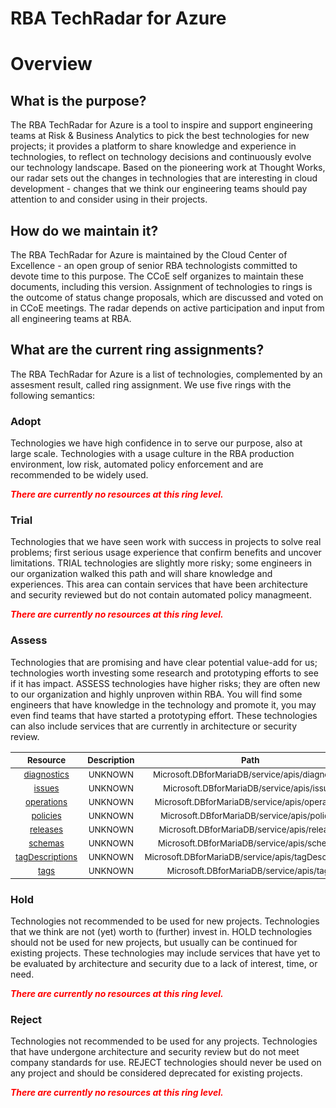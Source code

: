
RBA TechRadar for Azure
=======================

# Overview

## What is the purpose?


The RBA TechRadar for Azure is a tool to inspire and support engineering teams at Risk & Business Analytics to pick the best technologies for new projects; it provides a platform to share knowledge and experience in technologies, to reflect on technology decisions and continuously evolve our technology landscape.  Based on the pioneering work at Thought Works, our radar sets out the changes in technologies that are interesting in cloud development - changes that we think our engineering teams should pay attention to and consider using in their projects.
## How do we maintain it?


The RBA TechRadar for Azure is maintained by the Cloud Center of Excellence - an open group of senior RBA technologists committed to devote time to this purpose.  The CCoE self organizes to maintain these documents, including this version.  Assignment of technologies to rings is the outcome of status change proposals, which are discussed and voted on in CCoE meetings.  The radar depends on active participation and input from all engineering teams at RBA.
## What are the current ring assignments?


The RBA TechRadar for Azure is a list of technologies, complemented by an assesment result, called ring assignment.  We use five rings with the following semantics:
### Adopt


Technologies we have high confidence in to serve our purpose, also at large scale.  Technologies with a usage culture in the RBA production environment, low risk, automated policy enforcement and are recommended to be widely used.  
  
***<font color="red"> There are currently no resources at this ring level. </font>***
### Trial


Technologies that we have seen work with success in projects to solve real problems;  first serious usage experience that confirm benefits and uncover limitations.  TRIAL technologies are slightly more risky; some engineers in our organization walked this path and will share knowledge and experiences.  This area can contain services that have been architecture and security reviewed but do not contain automated policy managmeent.  
  
***<font color="red"> There are currently no resources at this ring level. </font>***
### Assess


Technologies that are promising and have clear potential value-add for us; technologies worth investing some research and prototyping efforts to see if it has impact.  ASSESS technologies have higher risks;  they are often new to our organization and highly unproven within RBA.  You will find some engineers that have knowledge in the technology and promote it, you may even find teams that have started a prototyping effort.  These technologies can also include services that are currently in architecture or security review.  

|<sub>Resource</sub>|<sub>Description</sub>|<sub>Path</sub>|<sub>Status</sub>|
| :---: | :---: | :---: | :---: |
|<sub>[diagnostics](https://github.com/openrba/python-azure-techradar/tree/master/Microsoft.DBforMariaDB/service/apis/diagnostics)</sub>|<sub>UNKNOWN</sub>|<sub>Microsoft.DBforMariaDB/service/apis/diagnostics</sub>|<sub>ASSESS</sub>|
|<sub>[issues](https://github.com/openrba/python-azure-techradar/tree/master/Microsoft.DBforMariaDB/service/apis/issues)</sub>|<sub>UNKNOWN</sub>|<sub>Microsoft.DBforMariaDB/service/apis/issues</sub>|<sub>ASSESS</sub>|
|<sub>[operations](https://github.com/openrba/python-azure-techradar/tree/master/Microsoft.DBforMariaDB/service/apis/operations)</sub>|<sub>UNKNOWN</sub>|<sub>Microsoft.DBforMariaDB/service/apis/operations</sub>|<sub>ASSESS</sub>|
|<sub>[policies](https://github.com/openrba/python-azure-techradar/tree/master/Microsoft.DBforMariaDB/service/apis/policies)</sub>|<sub>UNKNOWN</sub>|<sub>Microsoft.DBforMariaDB/service/apis/policies</sub>|<sub>ASSESS</sub>|
|<sub>[releases](https://github.com/openrba/python-azure-techradar/tree/master/Microsoft.DBforMariaDB/service/apis/releases)</sub>|<sub>UNKNOWN</sub>|<sub>Microsoft.DBforMariaDB/service/apis/releases</sub>|<sub>ASSESS</sub>|
|<sub>[schemas](https://github.com/openrba/python-azure-techradar/tree/master/Microsoft.DBforMariaDB/service/apis/schemas)</sub>|<sub>UNKNOWN</sub>|<sub>Microsoft.DBforMariaDB/service/apis/schemas</sub>|<sub>ASSESS</sub>|
|<sub>[tagDescriptions](https://github.com/openrba/python-azure-techradar/tree/master/Microsoft.DBforMariaDB/service/apis/tagDescriptions)</sub>|<sub>UNKNOWN</sub>|<sub>Microsoft.DBforMariaDB/service/apis/tagDescriptions</sub>|<sub>ASSESS</sub>|
|<sub>[tags](https://github.com/openrba/python-azure-techradar/tree/master/Microsoft.DBforMariaDB/service/apis/tags)</sub>|<sub>UNKNOWN</sub>|<sub>Microsoft.DBforMariaDB/service/apis/tags</sub>|<sub>ASSESS</sub>|

### Hold


Technologies not recommended to be used for new projects. Technologies that we think are not (yet) worth to (further) invest in.  HOLD technologies should not be used for new projects, but usually can be continued for existing projects.  These technologies may include services that have yet to be evaluated by architecture and security due to a lack of interest, time, or need.  
  
***<font color="red"> There are currently no resources at this ring level. </font>***
### Reject


Technologies not recommended to be used for any projects. Technologies that have undergone architecture and security review but do not meet company standards for use.  REJECT technologies should never be used on any project and should be considered deprecated for existing projects.  
  
***<font color="red"> There are currently no resources at this ring level. </font>***